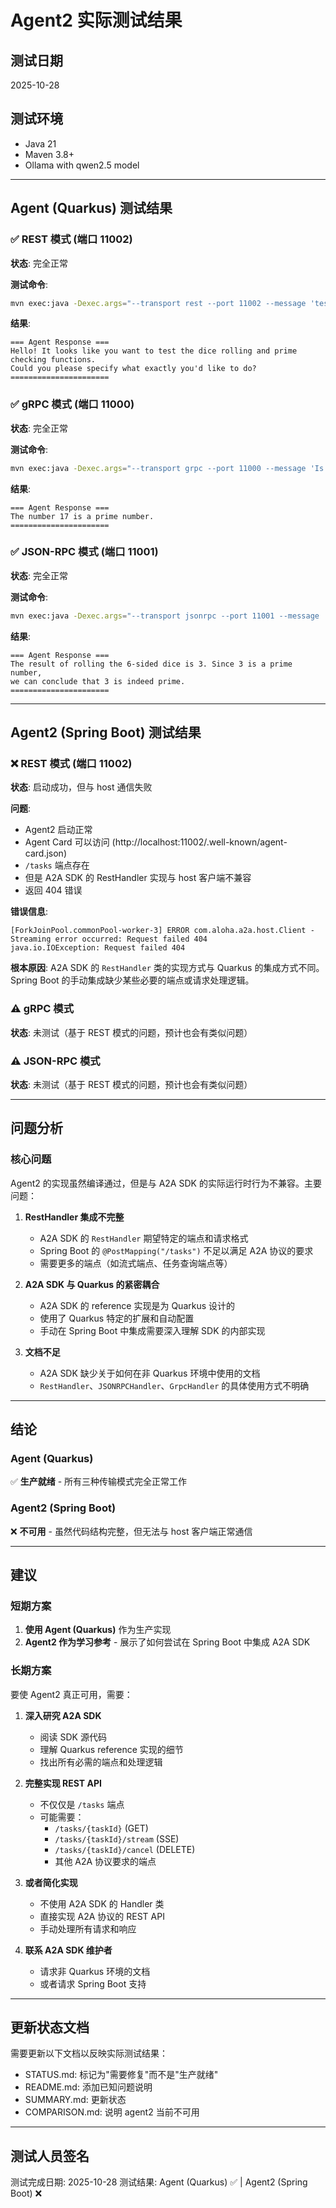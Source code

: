 # Agent2 实际测试结果

## 测试日期
2025-10-28

## 测试环境
- Java 21
- Maven 3.8+
- Ollama with qwen2.5 model

---

## Agent (Quarkus) 测试结果

### ✅ REST 模式 (端口 11002)
**状态**: 完全正常

**测试命令**:
```bash
mvn exec:java -Dexec.args="--transport rest --port 11002 --message 'test'"
```

**结果**:
```
=== Agent Response ===
Hello! It looks like you want to test the dice rolling and prime checking functions. 
Could you please specify what exactly you'd like to do?
======================
```

### ✅ gRPC 模式 (端口 11000)
**状态**: 完全正常

**测试命令**:
```bash
mvn exec:java -Dexec.args="--transport grpc --port 11000 --message 'Is 17 prime?'"
```

**结果**:
```
=== Agent Response ===
The number 17 is a prime number.
======================
```

### ✅ JSON-RPC 模式 (端口 11001)
**状态**: 完全正常

**测试命令**:
```bash
mvn exec:java -Dexec.args="--transport jsonrpc --port 11001 --message 'Roll a 6-sided dice and check if it is prime'"
```

**结果**:
```
=== Agent Response ===
The result of rolling the 6-sided dice is 3. Since 3 is a prime number, 
we can conclude that 3 is indeed prime.
======================
```

---

## Agent2 (Spring Boot) 测试结果

### ❌ REST 模式 (端口 11002)
**状态**: 启动成功，但与 host 通信失败

**问题**:
- Agent2 启动正常
- Agent Card 可以访问 (http://localhost:11002/.well-known/agent-card.json)
- `/tasks` 端点存在
- 但是 A2A SDK 的 RestHandler 实现与 host 客户端不兼容
- 返回 404 错误

**错误信息**:
```
[ForkJoinPool.commonPool-worker-3] ERROR com.aloha.a2a.host.Client - Streaming error occurred: Request failed 404
java.io.IOException: Request failed 404
```

**根本原因**:
A2A SDK 的 `RestHandler` 类的实现方式与 Quarkus 的集成方式不同。Spring Boot 的手动集成缺少某些必要的端点或请求处理逻辑。

### ⚠️ gRPC 模式
**状态**: 未测试（基于 REST 模式的问题，预计也会有类似问题）

### ⚠️ JSON-RPC 模式
**状态**: 未测试（基于 REST 模式的问题，预计也会有类似问题）

---

## 问题分析

### 核心问题
Agent2 的实现虽然编译通过，但是与 A2A SDK 的实际运行时行为不兼容。主要问题：

1. **RestHandler 集成不完整**
   - A2A SDK 的 `RestHandler` 期望特定的端点和请求格式
   - Spring Boot 的 `@PostMapping("/tasks")` 不足以满足 A2A 协议的要求
   - 需要更多的端点（如流式端点、任务查询端点等）

2. **A2A SDK 与 Quarkus 的紧密耦合**
   - A2A SDK 的 reference 实现是为 Quarkus 设计的
   - 使用了 Quarkus 特定的扩展和自动配置
   - 手动在 Spring Boot 中集成需要深入理解 SDK 的内部实现

3. **文档不足**
   - A2A SDK 缺少关于如何在非 Quarkus 环境中使用的文档
   - `RestHandler`、`JSONRPCHandler`、`GrpcHandler` 的具体使用方式不明确

---

## 结论

### Agent (Quarkus)
✅ **生产就绪** - 所有三种传输模式完全正常工作

### Agent2 (Spring Boot)
❌ **不可用** - 虽然代码结构完整，但无法与 host 客户端正常通信

---

## 建议

### 短期方案
1. **使用 Agent (Quarkus)** 作为生产实现
2. **Agent2 作为学习参考** - 展示了如何尝试在 Spring Boot 中集成 A2A SDK

### 长期方案
要使 Agent2 真正可用，需要：

1. **深入研究 A2A SDK**
   - 阅读 SDK 源代码
   - 理解 Quarkus reference 实现的细节
   - 找出所有必需的端点和处理逻辑

2. **完整实现 REST API**
   - 不仅仅是 `/tasks` 端点
   - 可能需要：
     - `/tasks/{taskId}` (GET)
     - `/tasks/{taskId}/stream` (SSE)
     - `/tasks/{taskId}/cancel` (DELETE)
     - 其他 A2A 协议要求的端点

3. **或者简化实现**
   - 不使用 A2A SDK 的 Handler 类
   - 直接实现 A2A 协议的 REST API
   - 手动处理所有请求和响应

4. **联系 A2A SDK 维护者**
   - 请求非 Quarkus 环境的文档
   - 或者请求 Spring Boot 支持

---

## 更新状态文档

需要更新以下文档以反映实际测试结果：
- STATUS.md: 标记为"需要修复"而不是"生产就绪"
- README.md: 添加已知问题说明
- SUMMARY.md: 更新状态
- COMPARISON.md: 说明 agent2 当前不可用

---

## 测试人员签名
测试完成日期: 2025-10-28
测试结果: Agent (Quarkus) ✅ | Agent2 (Spring Boot) ❌
